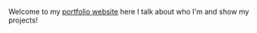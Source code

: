 Welcome to my <a href="https://specy.github.io">portfolio website</a> here I talk about who I'm and show my projects!
